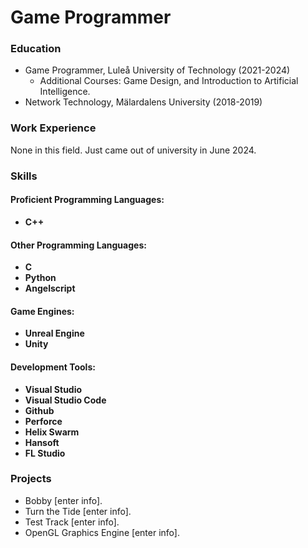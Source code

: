 # Game Programmer

### Education
- Game Programmer, Luleå University of Technology (2021-2024)
  * Additional Courses: Game Design, and Introduction to Artificial Intelligence.
- Network Technology, Mälardalens University (2018-2019)

### Work Experience
None in this field. Just came out of university in June 2024.

### Skills
#### Proficient Programming Languages:
- **C++**
#### Other Programming Languages:
- **C**
- **Python**
- **Angelscript**
#### Game Engines:
- **Unreal Engine**
- **Unity**
#### Development Tools:
- **Visual Studio**
- **Visual Studio Code**
- **Github**
- **Perforce**
- **Helix Swarm**
- **Hansoft**
- **FL Studio**

### Projects
- Bobby [enter info].
- Turn the Tide [enter info].
- Test Track [enter info].
- OpenGL Graphics Engine [enter info].
